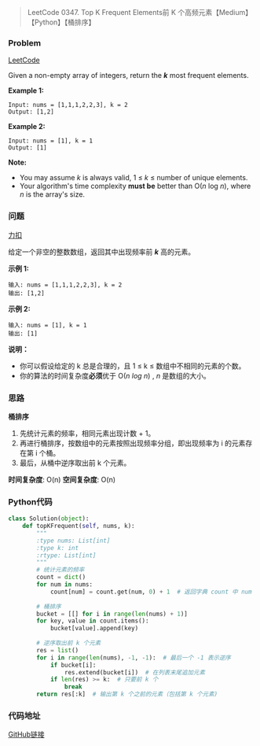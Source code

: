 > LeetCode 0347. Top K Frequent Elements前 K 个高频元素【Medium】【Python】【桶排序】

### Problem

[LeetCode](https://leetcode.com/problems/top-k-frequent-elements/)

Given a non-empty array of integers, return the ***k*** most frequent elements.

**Example 1:**

```
Input: nums = [1,1,1,2,2,3], k = 2
Output: [1,2]
```

**Example 2:**

```
Input: nums = [1], k = 1
Output: [1]
```

**Note:**

- You may assume *k* is always valid, 1 ≤ *k* ≤ number of unique elements.
- Your algorithm's time complexity **must be** better than O(*n* log *n*), where *n* is the array's size.

### 问题

[力扣](https://leetcode-cn.com/problems/top-k-frequent-elements/)

给定一个非空的整数数组，返回其中出现频率前 ***k*** 高的元素。

**示例 1:**

```
输入: nums = [1,1,1,2,2,3], k = 2
输出: [1,2]
```

**示例 2:**

```
输入: nums = [1], k = 1
输出: [1]
```

**说明：**

- 你可以假设给定的 k 总是合理的，且 1 ≤ k ≤ 数组中不相同的元素的个数。
- 你的算法的时间复杂度**必须**优于 O(*n log n*) , *n* 是数组的大小。

### 思路

**桶排序**

1. 先统计元素的频率，相同元素出现计数 + 1。
2. 再进行桶排序，按数组中的元素按照出现频率分组，即出现频率为 i 的元素存在第 i 个桶。
3. 最后，从桶中逆序取出前 k 个元素。

**时间复杂度**: O(n)
**空间复杂度**: O(n)

### Python代码

```python
class Solution(object):
    def topKFrequent(self, nums, k):
        """
        :type nums: List[int]
        :type k: int
        :rtype: List[int]
        """
        # 统计元素的频率
        count = dict()
        for num in nums:
            count[num] = count.get(num, 0) + 1  # 返回字典 count 中 num 元素对应的值, 没有就赋值为 0
        
        # 桶排序
        bucket = [[] for i in range(len(nums) + 1)]
        for key, value in count.items():
            bucket[value].append(key)
        
        # 逆序取出前 k 个元素
        res = list()
        for i in range(len(nums), -1, -1):  # 最后一个 -1 表示逆序
            if bucket[i]:
                res.extend(bucket[i])  # 在列表末尾追加元素
            if len(res) >= k:  # 只要前 k 个
                break
        return res[:k]  # 输出第 k 个之前的元素（包括第 k 个元素)
```

### 代码地址

[GitHub链接](https://github.com/Wonz5130/LeetCode-Solutions/blob/master/solutions/0347-Top-K-Frequent-Elements/0347.py)